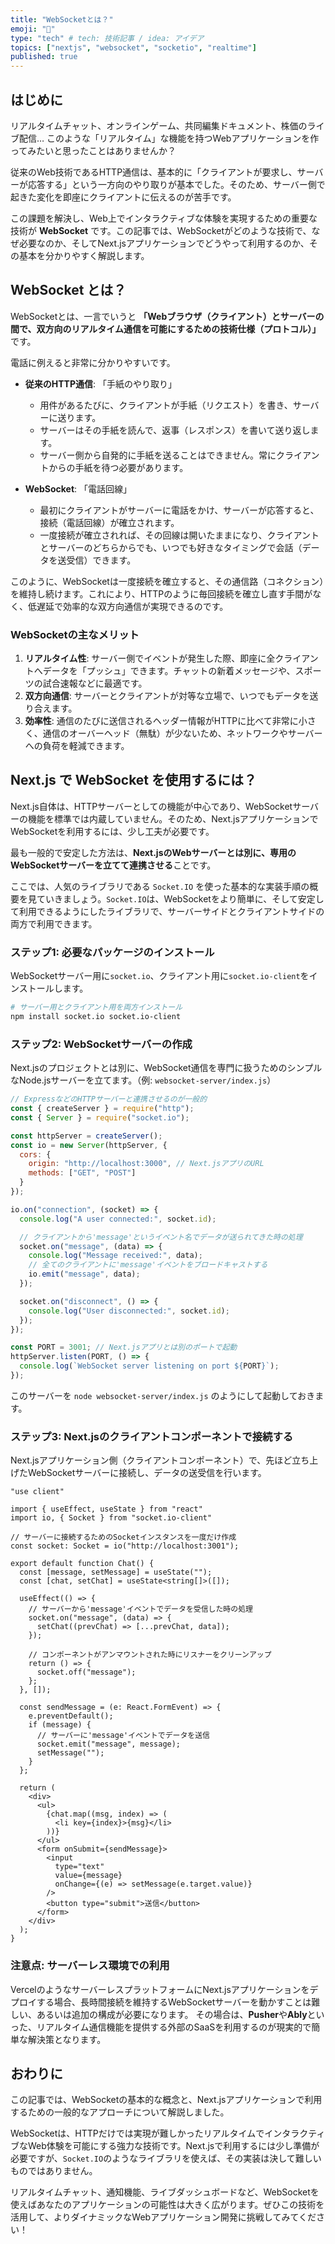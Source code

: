 ```yaml
---
title: "WebSocketとは？"
emoji: "📡"
type: "tech" # tech: 技術記事 / idea: アイデア
topics: ["nextjs", "websocket", "socketio", "realtime"]
published: true
---
```


## はじめに

リアルタイムチャット、オンラインゲーム、共同編集ドキュメント、株価のライブ配信… このような「リアルタイム」な機能を持つWebアプリケーションを作ってみたいと思ったことはありませんか？

従来のWeb技術であるHTTP通信は、基本的に「クライアントが要求し、サーバーが応答する」という一方向のやり取りが基本でした。そのため、サーバー側で起きた変化を即座にクライアントに伝えるのが苦手です。

この課題を解決し、Web上でインタラクティブな体験を実現するための重要な技術が **WebSocket** です。この記事では、WebSocketがどのような技術で、なぜ必要なのか、そしてNext.jsアプリケーションでどうやって利用するのか、その基本を分かりやすく解説します。

## WebSocket とは？

WebSocketとは、一言でいうと **「Webブラウザ（クライアント）とサーバーの間で、双方向のリアルタイム通信を可能にするための技術仕様（プロトコル）」** です。

電話に例えると非常に分かりやすいです。

*   **従来のHTTP通信**: 「手紙のやり取り」
    *   用件があるたびに、クライアントが手紙（リクエスト）を書き、サーバーに送ります。
    *   サーバーはその手紙を読んで、返事（レスポンス）を書いて送り返します。
    *   サーバー側から自発的に手紙を送ることはできません。常にクライアントからの手紙を待つ必要があります。

*   **WebSocket**: 「電話回線」
    *   最初にクライアントがサーバーに電話をかけ、サーバーが応答すると、接続（電話回線）が確立されます。
    *   一度接続が確立されれば、その回線は開いたままになり、クライアントとサーバーのどちらからでも、いつでも好きなタイミングで会話（データを送受信）できます。

このように、WebSocketは一度接続を確立すると、その通信路（コネクション）を維持し続けます。これにより、HTTPのように毎回接続を確立し直す手間がなく、低遅延で効率的な双方向通信が実現できるのです。

### WebSocketの主なメリット

1.  **リアルタイム性**: サーバー側でイベントが発生した際、即座に全クライアントへデータを「プッシュ」できます。チャットの新着メッセージや、スポーツの試合速報などに最適です。
2.  **双方向通信**: サーバーとクライアントが対等な立場で、いつでもデータを送り合えます。
3.  **効率性**: 通信のたびに送信されるヘッダー情報がHTTPに比べて非常に小さく、通信のオーバーヘッド（無駄）が少ないため、ネットワークやサーバーへの負荷を軽減できます。

## Next.js で WebSocket を使用するには？

Next.js自体は、HTTPサーバーとしての機能が中心であり、WebSocketサーバーの機能を標準では内蔵していません。そのため、Next.jsアプリケーションでWebSocketを利用するには、少し工夫が必要です。

最も一般的で安定した方法は、**Next.jsのWebサーバーとは別に、専用のWebSocketサーバーを立てて連携させる**ことです。

ここでは、人気のライブラリである `Socket.IO` を使った基本的な実装手順の概要を見ていきましょう。`Socket.IO`は、WebSocketをより簡単に、そして安定して利用できるようにしたライブラリで、サーバーサイドとクライアントサイドの両方で利用できます。

### ステップ1: 必要なパッケージのインストール

WebSocketサーバー用に`socket.io`、クライアント用に`socket.io-client`をインストールします。

```bash
# サーバー用とクライアント用を両方インストール
npm install socket.io socket.io-client
```

### ステップ2: WebSocketサーバーの作成

Next.jsのプロジェクトとは別に、WebSocket通信を専門に扱うためのシンプルなNode.jsサーバーを立てます。（例: `websocket-server/index.js`）

```javascript:websocket-server/index.js
// ExpressなどのHTTPサーバーと連携させるのが一般的
const { createServer } = require("http");
const { Server } = require("socket.io");

const httpServer = createServer();
const io = new Server(httpServer, {
  cors: {
    origin: "http://localhost:3000", // Next.jsアプリのURL
    methods: ["GET", "POST"]
  }
});

io.on("connection", (socket) => {
  console.log("A user connected:", socket.id);

  // クライアントから'message'というイベント名でデータが送られてきた時の処理
  socket.on("message", (data) => {
    console.log("Message received:", data);
    // 全てのクライアントに'message'イベントをブロードキャストする
    io.emit("message", data);
  });

  socket.on("disconnect", () => {
    console.log("User disconnected:", socket.id);
  });
});

const PORT = 3001; // Next.jsアプリとは別のポートで起動
httpServer.listen(PORT, () => {
  console.log(`WebSocket server listening on port ${PORT}`);
});
```
このサーバーを `node websocket-server/index.js` のようにして起動しておきます。

### ステップ3: Next.jsのクライアントコンポーネントで接続する

Next.jsアプリケーション側（クライアントコンポーネント）で、先ほど立ち上げたWebSocketサーバーに接続し、データの送受信を行います。

```tsx:app/components/Chat.tsx
"use client"

import { useEffect, useState } from "react"
import io, { Socket } from "socket.io-client"

// サーバーに接続するためのSocketインスタンスを一度だけ作成
const socket: Socket = io("http://localhost:3001");

export default function Chat() {
  const [message, setMessage] = useState("");
  const [chat, setChat] = useState<string[]>([]);

  useEffect(() => {
    // サーバーから'message'イベントでデータを受信した時の処理
    socket.on("message", (data) => {
      setChat((prevChat) => [...prevChat, data]);
    });

    // コンポーネントがアンマウントされた時にリスナーをクリーンアップ
    return () => {
      socket.off("message");
    };
  }, []);

  const sendMessage = (e: React.FormEvent) => {
    e.preventDefault();
    if (message) {
      // サーバーに'message'イベントでデータを送信
      socket.emit("message", message);
      setMessage("");
    }
  };

  return (
    <div>
      <ul>
        {chat.map((msg, index) => (
          <li key={index}>{msg}</li>
        ))}
      </ul>
      <form onSubmit={sendMessage}>
        <input
          type="text"
          value={message}
          onChange={(e) => setMessage(e.target.value)}
        />
        <button type="submit">送信</button>
      </form>
    </div>
  );
}
```

### 注意点: サーバーレス環境での利用
VercelのようなサーバーレスプラットフォームにNext.jsアプリケーションをデプロイする場合、長時間接続を維持するWebSocketサーバーを動かすことは難しい、あるいは追加の構成が必要になります。
その場合は、**Pusher**や**Ably**といった、リアルタイム通信機能を提供する外部のSaaSを利用するのが現実的で簡単な解決策となります。

## おわりに

この記事では、WebSocketの基本的な概念と、Next.jsアプリケーションで利用するための一般的なアプローチについて解説しました。

WebSocketは、HTTPだけでは実現が難しかったリアルタイムでインタラクティブなWeb体験を可能にする強力な技術です。Next.jsで利用するには少し準備が必要ですが、`Socket.IO`のようなライブラリを使えば、その実装は決して難しいものではありません。

リアルタイムチャット、通知機能、ライブダッシュボードなど、WebSocketを使えばあなたのアプリケーションの可能性は大きく広がります。ぜひこの技術を活用して、よりダイナミックなWebアプリケーション開発に挑戦してみてください！